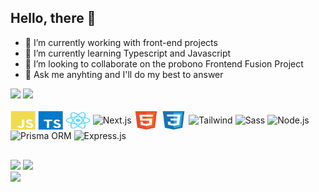 ## Hello, there 👋


- 🔭 I’m currently working with front-end projects
- 🌱 I’m currently learning Typescript and Javascript
- 👯 I’m looking to collaborate on the probono Frontend Fusion Project
- 💬 Ask me anyhting and I'll do my best to answer


<div>
  <img height="180em" src="https://github-readme-stats.vercel.app/api?username=luisfilipe21&show_icons=true&theme=dark&include_all_commits=true&count_private=true"/>
  <img height="180em" src="https://github-readme-stats.vercel.app/api/top-langs/?username=luisfilipe21&layout=compact&langs_count=16&theme=dark"/>
</div>
  
<div style="display: inline_block"><br>
  <img align="center" alt="Js" height="30" width="40" src="https://raw.githubusercontent.com/devicons/devicon/master/icons/javascript/javascript-plain.svg">
  <img align="center" alt="Ts" height="30" width="40" src="https://raw.githubusercontent.com/devicons/devicon/master/icons/typescript/typescript-plain.svg">
  <img align="center" alt="React" height="30" width="40" src="https://raw.githubusercontent.com/devicons/devicon/master/icons/react/react-original.svg">
  <img align="center" alt="Next.js" height="40" width="40" src="https://img.icons8.com/?size=100&id=yUdJlcKanVbh&format=png&color=000000">
  <img align="center" alt="HTML" height="30" width="40" src="https://raw.githubusercontent.com/devicons/devicon/master/icons/html5/html5-original.svg">
  <img align="center" alt="CSS" height="30" width="40" src="https://raw.githubusercontent.com/devicons/devicon/master/icons/css3/css3-original.svg">
  <img align="center" alt="Tailwind" height="30" width="40" src="https://img.icons8.com/?size=100&id=4PiNHtUJVbLs&format=png&color=000000">
  <img align="center" alt="Sass" height="40" width="40" src="https://img.icons8.com/?size=100&id=QBqFNfPPB2Kx&format=png&color=000000">
   <img align="center" alt="Node.js" height="40" width="40" src="https://img.icons8.com/?size=100&id=hsPbhkOH4FMe&format=png&color=000000">
   <img align="center" alt="Prisma ORM" height="40" width="40" src="https://img.icons8.com/?size=100&id=aqb9SdV9P8oC&format=png&color=000000">
   <img align="center" alt="Express.js" height="40" width="40" src="https://img.icons8.com/?size=100&id=kg46nzoJrmTR&format=png&color=000000">
  
</div>
  
##
  
<div> 
  <a href = "mailto:luisfilipegc@hotmail.com"><img src="https://img.shields.io/badge/Microsoft_Outlook-0078D4?style=for-the-badge&logo=microsoft-outlook&logoColor=white"></a>
  <a href="https://wa.me/5561982072433" target="_blank"><img src="https://img.shields.io/badge/WhatsApp-25D366?style=for-the-badge&logo=whatsapp&logoColor=white" target="_blank"></a>   
</div>
  <a href="https://www.linkedin.com/in/luis-filipe-g-costa/" target="_blank"><img src="https://img.shields.io/badge/-LinkedIn-%230077B5?style=for-the-badge&logo=linkedin&logoColor=white" target="_blank"></a>   
</div>
